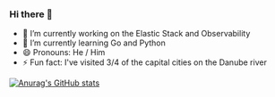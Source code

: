 ### Hi there 👋

- 🔭 I’m currently working on the Elastic Stack and Observability 
- 🌱 I’m currently learning Go and Python
- 😄 Pronouns: He / Him
- ⚡ Fun fact: I've visited 3/4 of the capital cities on the Danube river

[![Anurag's GitHub stats](https://github-readme-stats.vercel.app/api?username=andrewl1993&count_private=true&show_icons=true)](https://github.com/anuraghazra/github-readme-stats)
